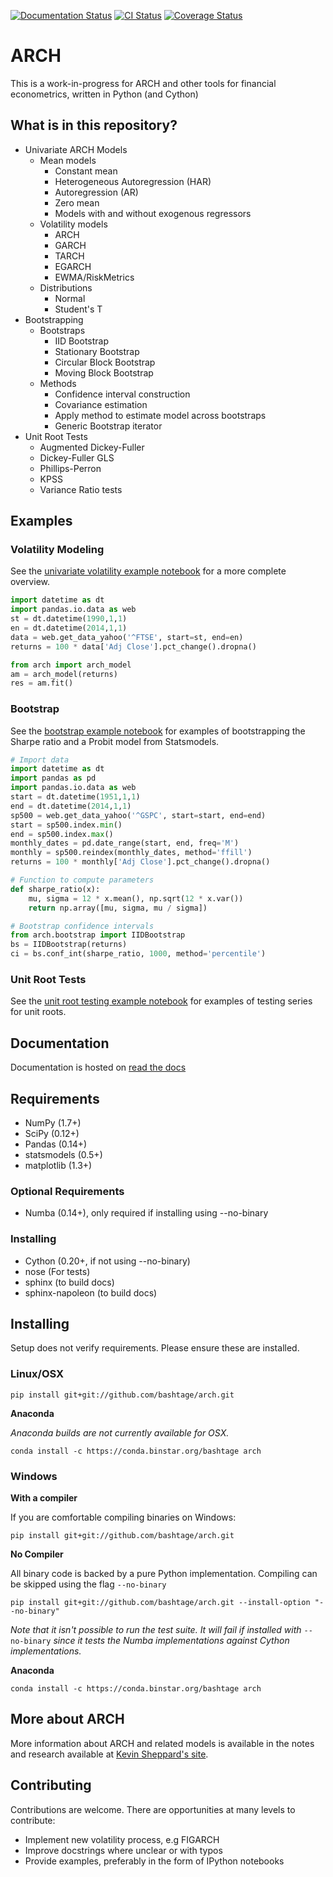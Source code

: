 [![Documentation Status](https://readthedocs.org/projects/arch/badge/?version=latest)](http://arch.readthedocs.org/en/latest/)
[![CI Status](https://travis-ci.org/bashtage/arch.svg?branch=master)](https://travis-ci.org/bashtage/arch)
[![Coverage Status](https://coveralls.io/repos/bashtage/arch/badge.png?branch=master)](https://coveralls.io/r/bashtage/arch?branch=master)

# ARCH

This is a work-in-progress for ARCH and other tools for financial econometrics, 
written in Python (and Cython)

## What is in this repository?

* Univariate ARCH Models
    * Mean models
        * Constant mean
        * Heterogeneous Autoregression (HAR)
        * Autoregression (AR)
        * Zero mean
        * Models with and without exogenous regressors
    * Volatility models
        * ARCH
        * GARCH
        * TARCH
        * EGARCH
        * EWMA/RiskMetrics
    * Distributions
        * Normal
        * Student's T
* Bootstrapping
    * Bootstraps
        * IID Bootstrap
        * Stationary Bootstrap
        * Circular Block Bootstrap
        * Moving Block Bootstrap
    * Methods
        * Confidence interval construction
        * Covariance estimation
        * Apply method to estimate model across bootstraps
        * Generic Bootstrap iterator
* Unit Root Tests
    * Augmented Dickey-Fuller
    * Dickey-Fuller GLS
    * Phillips-Perron
    * KPSS
    * Variance Ratio tests
     

## Examples

### Volatility Modeling 

See the [univariate volatility example notebook](http://nbviewer.ipython.org/github/bashtage/arch/blob/master/examples/univariate_volatility_modeling.ipynb) for a more complete overview.

```python
import datetime as dt
import pandas.io.data as web
st = dt.datetime(1990,1,1)
en = dt.datetime(2014,1,1)
data = web.get_data_yahoo('^FTSE', start=st, end=en)
returns = 100 * data['Adj Close'].pct_change().dropna()

from arch import arch_model
am = arch_model(returns)
res = am.fit()
```

### Bootstrap

See the [bootstrap example notebook](http://nbviewer.ipython.org/github/bashtage/arch/blob/master/examples/bootstrap_examples.ipynb) for examples of bootstrapping the Sharpe ratio and a Probit model from Statsmodels.


```python
# Import data
import datetime as dt
import pandas as pd
import pandas.io.data as web
start = dt.datetime(1951,1,1)
end = dt.datetime(2014,1,1)
sp500 = web.get_data_yahoo('^GSPC', start=start, end=end)
start = sp500.index.min()
end = sp500.index.max()
monthly_dates = pd.date_range(start, end, freq='M')
monthly = sp500.reindex(monthly_dates, method='ffill')
returns = 100 * monthly['Adj Close'].pct_change().dropna()

# Function to compute parameters
def sharpe_ratio(x):
    mu, sigma = 12 * x.mean(), np.sqrt(12 * x.var())
    return np.array([mu, sigma, mu / sigma])

# Bootstrap confidence intervals
from arch.bootstrap import IIDBootstrap
bs = IIDBootstrap(returns)
ci = bs.conf_int(sharpe_ratio, 1000, method='percentile')    
```

### Unit Root Tests
See the [unit root testing example notebook](http://nbviewer.ipython.org/github/bashtage/arch/blob/master/examples/unitroot_examples.ipynb) for examples of testing series for unit roots.

## Documentation
Documentation is hosted on [read the docs](http://arch.readthedocs.org/en/latest/)
 
## Requirements

* NumPy (1.7+)
* SciPy (0.12+)
* Pandas (0.14+)
* statsmodels (0.5+)
* matplotlib (1.3+)

### Optional Requirements

* Numba (0.14+), only required if installing using --no-binary

### Installing

* Cython (0.20+, if not using --no-binary)
* nose (For tests)
* sphinx (to build docs)
* sphinx-napoleon (to build docs)

## Installing

Setup does not verify requirements.  Please ensure these are installed.

### Linux/OSX

```
pip install git+git://github.com/bashtage/arch.git
```

**Anaconda**

_Anaconda builds are not currently available for OSX._

```
conda install -c https://conda.binstar.org/bashtage arch
```

### Windows

**With a compiler**

If you are comfortable compiling binaries on Windows:

```
pip install git+git://github.com/bashtage/arch.git
```

**No Compiler**

All binary code is backed by a pure Python implementation.  Compiling can be 
skipped using the flag `--no-binary`
 
```
pip install git+git://github.com/bashtage/arch.git --install-option "--no-binary"
```

_Note that it isn't possible to run the test suite. It will fail if installed with_ `--no-binary` _since it tests the Numba implementations against Cython implementations._

**Anaconda**

```
conda install -c https://conda.binstar.org/bashtage arch
```

## More about ARCH
More information about ARCH and related models is available in the notes and 
research available at [Kevin Sheppard's site](http://www.kevinsheppard.com).

## Contributing

Contributions are welcome.  There are opportunities at many levels to 
contribute:

* Implement new volatility process, e.g FIGARCH
* Improve docstrings where unclear or with typos
* Provide examples, preferably in the form of IPython notebooks


